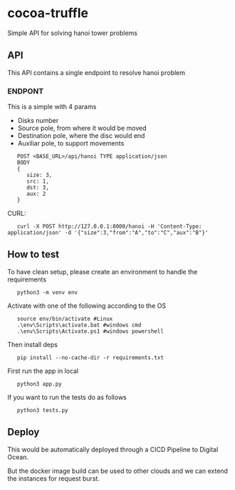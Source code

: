 # cocoa-truffle
Simple API for solving hanoi tower problems

## API
This API contains a single endpoint to resolve hanoi problem

### ENDPONT
This is a simple with 4 params
- Disks number
- Source pole, from where it would be moved
- Destination pole, where the disc would end
- Auxiliar pole, to support movements

``` shell
   POST <BASE_URL>/api/hanoi TYPE application/json
   BODY 
   {
      size: 3,
      src: 1,
      dst: 3,
      aux: 2
   }
```
CURL:
```shell
   curl -X POST http://127.0.0.1:8000/hanoi -H 'Content-Type: application/json' -d '{"size":3,"from":"A","to":"C","aux":"B"}'
```

## How to test
To have clean setup, please create an environment to handle the requirements
```shell
   python3 -m venv env
```

Activate with one of the following according to the OS
```shell
   source env/bin/activate #Linux
   .\env\Scripts\activate.bat #windows cmd
   .\env\Scripts\Activate.ps1 #windows powershell
```

Then install deps
```shell
   pip install --no-cache-dir -r requirements.txt
```

First run the app in local
```shell
   python3 app.py
```

If you want to run the tests do as follows
```shell
   python3 tests.py
```

## Deploy
This would be automatically deployed through a CICD Pipeline to Digital Ocean.

But the docker image build can be used to other clouds and we can extend the instances for request burst.